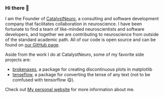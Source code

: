 ### Hi there 👋

I am the Founder of [CatalystNeuro](catalystneuro.com), a consulting and software development company that facilitates collaboration in neuroscience. I have been fortunate to find a team of like-minded neuroscientists and software developers, and together we are contributing to neuroscience from outside of the standard academic path. All of our code is open source and can be found on [our GitHub page](https://github.com/catalystneuro).

Aside from the work I do at CatalystNeuro, some of my favorite side projects are:

* [brokenaxes](https://github.com/bendichter/brokenaxes), a package for creating discontinuous plots in matplotlib
* [tenseflow](https://github.com/bendichter/tenseflow), a package for converting the tense of any text (not to be comfused with tensorflow 😋).

Check out [My personal website](bendichter.com) for more information about me.


<!--
**bendichter/bendichter** is a ✨ _special_ ✨ repository because its `README.md` (this file) appears on your GitHub profile.

Here are some ideas to get you started:

- 🔭 I’m currently working on ...
- 🌱 I’m currently learning ...
- 👯 I’m looking to collaborate on ...
- 🤔 I’m looking for help with ...
- 💬 Ask me about ...
- 📫 How to reach me: ...
- 😄 Pronouns: ...
- ⚡ Fun fact: ...
-->
